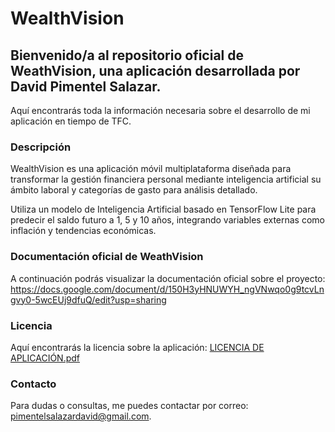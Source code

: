 # WealthVision
## Bienvenido/a al repositorio oficial de WeathVision, una aplicación desarrollada por David Pimentel Salazar. 

Aquí encontrarás toda la información necesaria sobre el desarrollo de mi aplicación en tiempo de TFC.

### Descripción
WealthVision es una aplicación móvil multiplataforma diseñada para transformar la gestión financiera personal mediante inteligencia artificial su ámbito laboral y categorías de gasto para análisis detallado.

Utiliza un modelo de Inteligencia Artificial basado en TensorFlow Lite para predecir el saldo futuro a 1, 5 y 10 años, integrando variables externas como inflación y tendencias económicas.


### Documentación oficial de WeathVision
A continuación podrás visualizar la documentación oficial sobre el proyecto: https://docs.google.com/document/d/150H3yHNUWYH_ngVNwqo0g9tcvLngvy0-5wcEUj9dfuQ/edit?usp=sharing

### Licencia
Aquí encontrarás la licencia sobre la aplicación: [LICENCIA DE  APLICACIÓN.pdf](https://github.com/user-attachments/files/19506682/LICENCIA.DE.APLICACION.pdf)



### Contacto
Para dudas o consultas, me puedes contactar por correo: pimentelsalazardavid@gmail.com.
